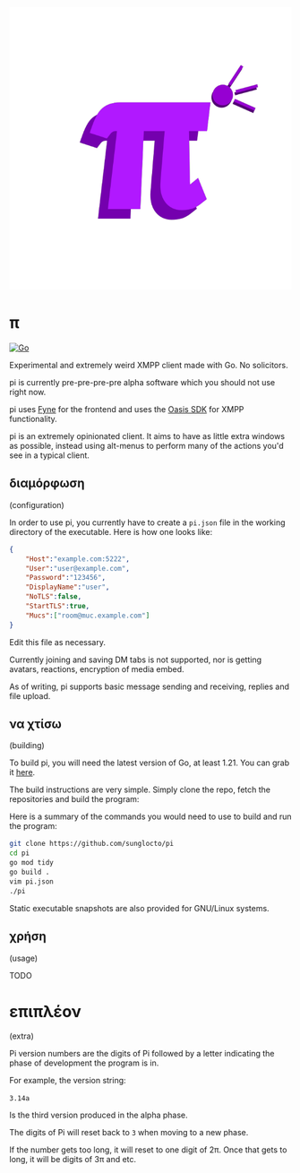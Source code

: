 <center>
<img src="https://github.com/sunglocto/pi/blob/255bc3749c089e3945871ddf19dd17d14a83f9ff/pi.png">
</center>

# π
[![Go](https://github.com/sunglocto/pi/actions/workflows/go.yml/badge.svg)](https://github.com/sunglocto/pi/actions/workflows/go.yml)


Experimental and extremely weird XMPP client made with Go. No solicitors.

pi is currently pre-pre-pre-pre alpha software which you should not use right now.

pi uses [Fyne](https://fyne.io) for the frontend and uses the [Oasis SDK](https://github.com/jjj333-p/oasis-sdk) for XMPP functionality.

pi is an extremely opinionated client. It aims to have as little extra windows as possible, instead using alt-menus to perform many of the actions you'd see in a typical client.


## διαμόρφωση
(configuration)

In order to use pi, you currently have to create a `pi.json` file in the working directory of the executable. Here is how one looks like:

```json
{
    "Host":"example.com:5222",
    "User":"user@example.com",
    "Password":"123456",
    "DisplayName":"user",
    "NoTLS":false,
    "StartTLS":true,
    "Mucs":["room@muc.example.com"]
}
```

Edit this file as necessary.

Currently joining and saving DM tabs is not supported, nor is getting avatars, reactions, encryption of media embed.

As of writing, pi supports basic message sending and receiving, replies and file upload.


## να χτίσω 
(building)

To build pi, you will need the latest version of Go, at least 1.21. You can grab it [here](https://go.dev).

The build instructions are very simple. Simply clone the repo, fetch the repositories and build the program:

Here is a summary of the commands you would need to use to build and run the program:
```bash
git clone https://github.com/sunglocto/pi
cd pi
go mod tidy
go build .
vim pi.json
./pi
```

Static executable snapshots are also provided for GNU/Linux systems.

## χρήση
(usage)

TODO

# επιπλέον
(extra)

Pi version numbers are the digits of Pi followed by a letter indicating the phase of development the program is in.

For example, the version string:

`3.14a`

Is the third version produced in the alpha phase.

The digits of Pi will reset back to `3` when moving to a new phase.

If the number gets too long, it will reset to one digit of 2π. Once that gets to long, it will be digits of 3π and etc.
